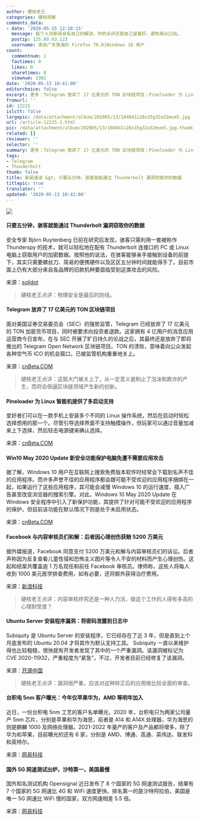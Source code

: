 ```yaml
---
author: 硬核老王
categories: 硬核观察
comments_data:
- date: '2020-05-15 12:18:15'
  message: 每个人对新闻会有自己的解读，你的点评还是自己留着好，避免祸从口出。
  postip: 125.89.63.123
  username: 来自广东珠海的 Firefox 76.0|Windows 10 用户
count:
  commentnum: 1
  favtimes: 0
  likes: 0
  sharetimes: 0
  viewnum: 2302
date: '2020-05-13 10:41:00'
editorchoice: false
excerpt: 更多：Telegram 放弃了 17 亿美元的 TON 区块链项目；Pineloader 为 Linux 智能机提供了多启动支持
fromurl: ''
id: 12215
islctt: false
largepic: /data/attachment/album/202005/13/104041i28x35g32a32mum5.jpg
url: /article-12215-1.html
pic: /data/attachment/album/202005/13/104041i28x35g32a32mum5.jpg.thumb.jpg
related: []
reviewer: ''
selector: ''
summary: 更多：Telegram 放弃了 17 亿美元的 TON 区块链项目；Pineloader 为 Linux 智能机提供了多启动支持
tags:
- Telegram
- Thunderbolt
thumb: false
title: 新闻速读 &gt; 只要五分钟，骇客就能通过 Thunderbolt 漏洞窃取你的数据
titlepic: true
translator: ''
updated: '2020-05-13 10:41:00'
---
```


![](/data/attachment/album/202005/13/104041i28x35g32a32mum5.jpg)


#### 只要五分钟，骇客就能通过 Thunderbolt 漏洞窃取你的数据


安全专家 Björn Ruytenberg 日前在研究后发现，骇客只需利用一套被称作 Thunderspy 的技术，就可以轻松地在配有 Thunderbolt 连接口的 PC 或 Linux 电脑上窃取用户的加密数据。按照他的说法，在骇客能够亲手接触到设备的前提下，其实只需要螺丝刀、简易的便携硬件以及区区五分钟时间就能得手了。目前市面上仍有大部分来自各品牌的旧款机种要面临受到这类攻击的风险。


来源：[solidot](https://www.solidot.org/story?sid=64331)



> 
> 硬核老王点评：物理安全是最后的防线。
> 
> 
> 


#### Telegram 放弃了 17 亿美元的 TON 区块链项目


面对美国证券交易委员会（SEC）的强势监管，Telegram 已经放弃了 17 亿美元的 TON 加密货币项目，同时被要求向投资者退款。这家拥有 4 亿用户的消息应用运营商今日宣布，在与 SEC 开展了旷日持久的论战之后，其最终还是放弃了即将推出的 Telegram Open Network 区块链项目。TON 的溃败，意味着向公众发起各种空气币 ICO 的机会窗口，已被监管机构重重地关上。


来源：[cnBeta.COM](https://www.cnbeta.com/articles/tech/978375.htm)



> 
> 硬核老王点评：这扇大门被关上了，从一定意义是制止了泡沫和欺诈的产生，而将会倒逼区块链领域产生新的创新。
> 
> 
> 


#### Pineloader 为 Linux 智能机提供了多启动支持


爱好者们可以在一款手机上安装多个不同的 Linux 操作系统，然后在启动时轻松选择想用的那一个。尽管引导选择界面不支持触摸操作，但玩家可以通过音量加减来上下选择，然后轻击电源键来确认选择。


来源：[cnBeta.COM](https://www.cnbeta.com/articles/tech/978091.htm)


#### Win10 May 2020 Update 新安全功能保护电脑免遭不需要应用攻击


据了解，Windows 10 用户在互联网上搜索免费版本软件时经常会下载到名声不佳的应用程序。而许多声誉不佳的应用程序都会跟可能不受欢迎的应用程序捆绑在一起，如果运行了这些应用程序，其可能会减慢 Windows 10 的运行速度、插入广告甚至改变浏览器的搜索引擎。对此，Windows 10 May 2020 Update 在 Windows 安全程序中引入了新保护功能，其提供了针对可能不受欢迎的应用程序的保护，但目前该功能在默认情况下则是处于未启用状态。


来源：[cnBeta.COM](https://www.cnbeta.com/articles/tech/978355.htm)


#### Facebook 与内容审核员们和解：后者因心理创伤获赔 5200 万美元


据外媒报道，Facebook 同意支付 5200 万美元和解与内容审核员们的诉讼。后者声称因为反复查看儿童性侵和恐怖主义图片等令人不安的材料而产生心理创伤。这起和结案共覆盖逾 1 万名现任和前任 Facebook 审核员。律师称，这些人将每人收到 1000 美元医学排查费用，如有必要，还将额外获得治疗费用。


来源：[新浪科技](https://tech.sina.com.cn/i/2020-05-13/doc-iircuyvi2791511.shtml?cre=tianyi&mod=pctech&loc=10&r=25&rfunc=79&tj=none&tr=25)



> 
> 硬核老王点评：内容审核终究还是一种人力活，做这个工作的人得有多高的心理耐受度？
> 
> 
> 


#### Ubuntu Server 安装程序漏洞：将密码泄露到日志中


Subiquity 是 Ubuntu Server 的安装程序，它已经存在了近 3 年，但是直到上个月底发布的 Ubuntu 20.04 才将其作为默认支持工具。 Subiquity 一直以来维护得也比较粗糙，很快就有开发者发现了其中的一个严重漏洞。该漏洞被标记为 CVE 2020-11932，严重程度为“紧急”，不过，开发者目前已经修复了该漏洞。


来源：[开源中国](https://www.oschina.net/news/115601/ubuntu-server-subiquity-password-leak)



> 
> 硬核老王点评：漏洞很严重，应该对这种转正后的应用做比较全面的审查。
> 
> 
> 


#### 台积电 5nm 客户曝光：今年仅苹果华为，AMD 等明年加入


近日，一份台积电 5nm 工艺的客户名单曝光，2020 年，台积电只为两家公司量产 5nm 芯片，分别是苹果和华为海思，前者是 A14 和 A14X 处理器，华为海思的则是麒麟 1000 及网络处理器。2021-2022 年量产的客户及产品都将增多，除了华为和苹果，目前曝光的还有 6 家，分别是 AMD、博通、高通、英伟达、联发科和英特尔。


来源：[网易科技](https://tech.163.com/20/0513/09/FCGDOBD1000999LD.html)


#### 国外 5G 网速测试出炉，沙特第一，美国最慢


国外知名测试机构 Opensignal 近日发布了 8 个国家的 5G 网速测试报告，结果有 7 个国家的 5G 网速比 4G 和 WiFi 速度更快。排名第一的是沙特阿拉伯，美国是唯一 5G 网速比 WiFi 慢的国家，双方网速相差 5.5 倍。


来源：[网易科技](https://tech.163.com/20/0513/09/FCGDI31G000999LD.html)